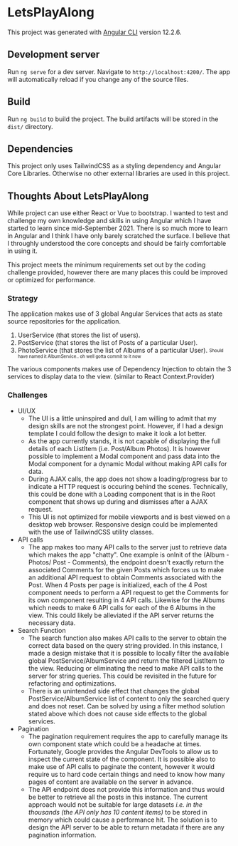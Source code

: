 # LetsPlayAlong

This project was generated with [Angular CLI](https://github.com/angular/angular-cli) version 12.2.6.

## Development server

Run `ng serve` for a dev server. Navigate to `http://localhost:4200/`. The app will automatically reload if you change any of the source files.

## Build

Run `ng build` to build the project. The build artifacts will be stored in the `dist/` directory.

## Dependencies

This project only uses TailwindCSS as a styling dependency and Angular Core Libraries. Otherwise no other external libraries are used in this project.

## Thoughts About **LetsPlayAlong**

While project can use either React or Vue to bootstrap. I wanted to test and challenge my own knowledge and skills in using Angular which I have started to learn since mid-September 2021. There is so much more to learn in Angular and I think I have only barely scratched the surface. I believe that I throughly understood the core concepts and should be fairly comfortable in using it.

This project meets the minimum requirements set out by the coding challenge provided, however there are many places this could be improved or optimized for performance.

### Strategy

The application makes use of 3 global Angular Services that acts as state source repositories for the application.
  1. UserService (that stores the list of users).
  2. PostService (that stores the list of Posts of a particular User).
  3. PhotoService (that stores the list of Albums of a particular User). <sub><sup>Should have named it AlbumService.. oh well gotta commit to it now</sup></sub>

The various components makes use of Dependency Injection to obtain the 3 services to display data to the view. (similar to React Context.Provider)

### Challenges

 - UI/UX
    - The UI is a little uninspired and dull, I am willing to admit that my design skills are not the strongest point. However, if I had a design template I could follow the design to make it look a lot better.
    - As the app currently stands, it is not capable of displaying the full details of each ListItem (i.e. Post/Album Photos). It is however possible to implement a Modal component and pass data into the Modal component for a dynamic Modal without making API calls for data.
    - During AJAX calls, the app does not show a loading/progress bar to indicate a HTTP request is occuring behind the scenes. Technically, this could be done with a Loading component that is in the Root component that shows up during and dismisses after a AJAX request.
    - This UI is not optimized for mobile viewports and is best viewed on a desktop web browser. Responsive design could be implemented with the use of TailwindCSS utility classes.
  - API calls
    - The app makes too many API calls to the server just to retrieve data which makes the app "chatty". One example is onInit of the (Album - Photos/ Post - Comments), the endpoint doesn't exactly return the associated Comments for the given Posts which forces us to make an additional API request to obtain Comments associated with the Post. When 4 Posts per page is initialized, each of the 4 Post component needs to perform a API request to get the Comments for its own component resulting in 4 API calls. Likewise for the Albums which needs to make 6 API calls for each of the 6 Albums in the view. This could likely be alleviated if the API server returns the necessary data.
  - Search Function
      - The search function also makes API calls to the server to obtain the correct data based on the query string provided. In this instance, I made a design mistake that it is possible to locally filter the available global PostService/AlbumService and return the filtered ListItem to the view. Reducing or eliminating the need to make API calls to the server for string queries. This could be revisited in the future for refactoring and optimizations.
      - There is an unintended side effect that changes the global PostService/AlbumService list of content to only the searched query and does not reset. Can be solved by using a filter method solution stated above which does not cause side effects to the global services.
  - Pagination
      - The pagination requirement requires the app to carefully manage its own component state which could be a headache at times. Fortunately, Google provides the Angular DevTools to allow us to inspect the current state of the component. It is possible also to make use of API calls to paginate the content, however it would require us to hard code certain things and need to know how many pages of content are available on the server in advance. 
      - The API endpoint does not provide this information and thus would be better to retrieve all the posts in this instance. The current approach would not be suitable for large datasets *i.e. in the thousands (the API only has 10 content items)* to be stored in memory which could cause a performance hit. The solution is to design the API server to be able to return metadata if there are any pagination information.

